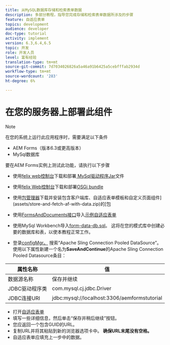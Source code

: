 ```yaml
---
title: 从MySQL数据库存储和检索表单数据
description: 多部分教程，指导您完成存储和检索表单数据所涉及的步骤
feature: 自适应表单
topics: development
audience: developer
doc-type: tutorial
activity: implement
version: 6.3,6.4,6.5
topic: 开发
role: 开发人员
level: 富有经验
translation-type: tm+mt
source-git-commit: 7d7034026826a5a46a91b6425a5cebfffab2934d
workflow-type: tm+mt
source-wordcount: '283'
ht-degree: 6%

---
```



# 在您的服务器上部署此组件

>[!NOTE]
>
>在您的系统上运行此应用程序时，需要满足以下条件
>
>* AEM Forms（版本6.3或更高版本）
>* MySql数据库


要在AEM Forms实例上测试此功能，请执行以下步骤

* 使用[felix web控制台](http://localhost:4502/system/console/bundles)下载和部署[ MySql驱动程序Jar](assets/mysqldriver.jar)文件
* 使用[felix Web控制台](http://localhost:4502/system/console/bundles)下载和部署[OSGi bundle](assets/SaveAndContinue.SaveAndContinue.core-1.0-SNAPSHOT.jar)
* 使用[包管理器](http://localhost:4502/crx/packmgr/index.jsp)下载并安装包含客户端库、自适应表单模板和自定义页面组件](assets/store-and-fetch-af-with-data.zip)的[包
* 使用[FormsAndDocuments接口](http://localhost:4502/aem/forms.html/content/dam/formsanddocuments)导入[示例自适应表单](assets/sample-adaptive-form.zip)

* 使用MySql Workbench导入[form-data-db.sql](assets/form-data-db.sql)。 这将在您的模式库中创建必要的数据库和表，以使本教程正常工作。
* 登录[configMgr。](http://localhost:4502/system/console/configMgr) 搜索“Apache Sling Connection Pooled DataSource”。使用以下属性新建一个名为&#x200B;**SaveAndContinue**&#x200B;的Apache Sling Connection Pooled Datasource条目：

| 属性名称 | 值 |
------------------------|---------------------------------------
| 数据源名称 | 保存并继续 |
| JDBC驱动程序类 | com.mysql.cj.jdbc.Driver |
| JDBC连接URI | jdbc:mysql://localhost:3306/aemformstutorial |


* 打开[自适应表单](http://localhost:4502/content/dam/formsanddocuments/demostoreandretrieveformdata/jcr:content?wcmmode=disabled)
* 填写一些详细信息，然后单击“保存并稍后继续”按钮。
* 您应返回一个包含GUID的URL。
* 复制URL并将其粘贴到新的浏览器选项卡中。 **确保URL末尾没有空格。**
* 自适应表单应填充上一步中的数据。
